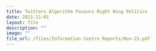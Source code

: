 ```yaml
---
title: Twitters Algorithm Favours Right Wing Politics
date: 2021-11-01
layout: file
description: ""
image: ""
file_url: /files/Information Centre Reports/Nov-21.pdf
---
```


